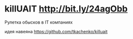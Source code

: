 # killUAIT http://bit.ly/24agObb
Рулетка обысков в IT компаниях

идея навеяна https://github.com/tkachenko/killuait
